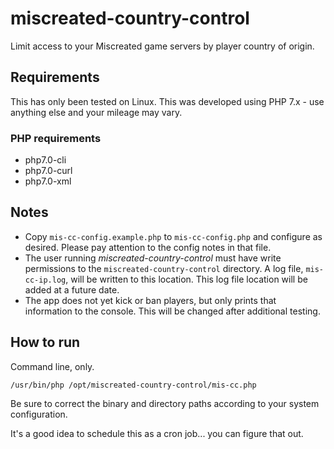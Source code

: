 # miscreated-country-control
Limit access to your Miscreated game servers by player country of origin.

## Requirements ##
This has only been tested on Linux. This was developed using PHP 7.x - use anything else and your mileage may vary.

### PHP requirements ###
* php7.0-cli
* php7.0-curl
* php7.0-xml

## Notes ##
* Copy `mis-cc-config.example.php` to `mis-cc-config.php` and configure as desired. Please pay attention to the config notes in that file.
* The user running *miscreated-country-control* must have write permissions to the `miscreated-country-control` directory. A log file, `mis-cc-ip.log`, will be written to this location. This log file location will be added at a future date.
* The app does not yet kick or ban players, but only prints that information to the console. This will be changed after additional testing.

## How to run ##
Command line, only.

```/usr/bin/php /opt/miscreated-country-control/mis-cc.php```

Be sure to correct the binary and directory paths according to your system configuration.

It's a good idea to schedule this as a cron job... you can figure that out.
